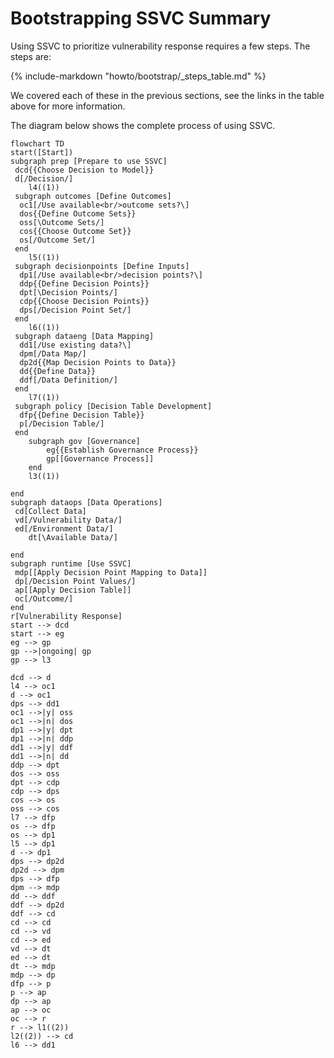 # Bootstrapping SSVC Summary

Using SSVC to prioritize vulnerability response requires a few steps. The steps are:

{% include-markdown "howto/bootstrap/_steps_table.md" %}

We covered each of these in the previous sections, see the links in the table above for more information.

The diagram below shows the complete process of using SSVC.

```mermaid
flowchart TD
start([Start])
subgraph prep [Prepare to use SSVC]
 dcd{{Choose Decision to Model}}
 d[/Decision/]
    l4((1))
 subgraph outcomes [Define Outcomes]
  oc1[/Use available<br/>outcome sets?\]
  dos{{Define Outcome Sets}}
  oss[\Outcome Sets/]
  cos{{Choose Outcome Set}}
  os[/Outcome Set/]
 end
    l5((1))
 subgraph decisionpoints [Define Inputs]
  dp1[/Use available<br/>decision points?\]
  ddp{{Define Decision Points}}
  dpt[\Decision Points/]
  cdp{{Choose Decision Points}}
  dps[/Decision Point Set/]
 end
    l6((1))
 subgraph dataeng [Data Mapping]
  dd1[/Use existing data?\]
  dpm[/Data Map/]
  dp2d{{Map Decision Points to Data}}
  dd{{Define Data}}
  ddf[/Data Definition/]
 end
    l7((1))
 subgraph policy [Decision Table Development]
  dfp{{Define Decision Table}}
  p[/Decision Table/]
 end
    subgraph gov [Governance]
        eg{{Establish Governance Process}}
        gp[[Governance Process]]
    end
    l3((1))

end
subgraph dataops [Data Operations]
 cd[Collect Data]
 vd[/Vulnerability Data/]
 ed[/Environment Data/]
    dt[\Available Data/]

end
subgraph runtime [Use SSVC]
 mdp[[Apply Decision Point Mapping to Data]]
 dp[/Decision Point Values/]
 ap[[Apply Decision Table]]
 oc[/Outcome/]
end
r[Vulnerability Response]
start --> dcd
start --> eg
eg --> gp
gp -->|ongoing| gp
gp --> l3

dcd --> d
l4 --> oc1
d --> oc1
dps --> dd1
oc1 -->|y| oss
oc1 -->|n| dos
dp1 -->|y| dpt
dp1 -->|n| ddp
dd1 -->|y| ddf
dd1 -->|n| dd
ddp --> dpt
dos --> oss
dpt --> cdp
cdp --> dps
cos --> os
oss --> cos
l7 --> dfp
os --> dfp
os --> dp1
l5 --> dp1
d --> dp1
dps --> dp2d
dp2d --> dpm
dps --> dfp
dpm --> mdp
dd --> ddf
ddf --> dp2d
ddf --> cd
cd --> cd
cd --> vd
cd --> ed
vd --> dt
ed --> dt
dt --> mdp
mdp --> dp
dfp --> p
p --> ap
dp --> ap
ap --> oc
oc --> r
r --> l1((2))
l2((2)) --> cd
l6 --> dd1
```
